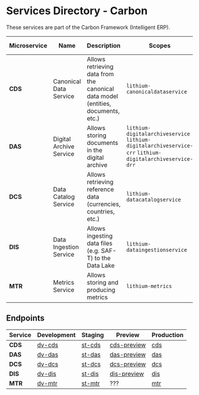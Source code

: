 # Services Directory - Carbon

These services are part of the Carbon Framework (Intelligent ERP).

| Microservice | Name | Description | Scopes | Client Lib | Web API | Spec |
| - | - | - | - | - | - | - |
| **CDS** | Canonical Data Service | Allows retrieving data from the canonical data model (entities, documents, etc.) | `lithium-canonicaldataservice` | n/a | n/a | n/a |
| **DAS** | Digital Archive Service | Allows storing documents in the digital archive | `lithium-digitalarchiveservice` `lithium-digitalarchiveservice-crr` `lithium-digitalarchiveservice-drr` | n/a | n/a | [1.0](./specs/das-spec-1.0.md) |
| **DCS** | Data Catalog Service | Allows retrieving reference data (currencies, countries, etc.) | `lithium-datacatalogservice` | [2.0](https://dcs.lithium.primaverabss.com/.doc/clientlib) | [2.0](https://dcs.lithium.primaverabss.com/.doc/webapi) | n/a |
| **DIS** | Data Ingestion Service | Allows ingesting data files (e.g. SAF-T) to the Data Lake | `lithium-dataingestionservice` | [1.0](https://dis.lithium.primaverabss.com/.doc/clientlib) | [1.0](https://dis.lithium.primaverabss.com/.doc/clientlib) | [1.0](./specs/dis-spec-1.0.md) |
| **MTR** | Metrics Service | Allows storing and producing metrics | `lithium-metrics` | n/a | n/a | n/a |

## Endpoints

| Service | Development | Staging | Preview | Production |
| - | - | - | - | - |
| **CDS** | [dv-cds](https://dv-cds.lithium.primaverabss.com/) | [st-cds](https://st-cds.lithium.primaverabss.com/) | [cds-preview](https://cds-preview.lithium.primaverabss.com/) | [cds](https://cds.lithium.primaverabss.com/) |
| **DAS** | [dv-das](https://dv-das.lithium.primaverabss.com/) | [st-das](https://st-das.lithium.primaverabss.com/) | [das-preview](https://das-preview.lithium.primaverabss.com/) | [das](https://das.lithium.primaverabss.com/) |
| **DCS** | [dv-dcs](https://dv-dcs.lithium.primaverabss.com/) | [st-dcs](https://st-dcs.lithium.primaverabss.com/) | [dcs-preview](https://dcs-preview.lithium.primaverabss.com/) | [dcs](https://dcs.lithium.primaverabss.com/) |
| **DIS** | [dv-dis](https://dv-dis.lithium.primaverabss.com/) | [st-dis](https://st-dis.lithium.primaverabss.com/) | [dis-preview](https://dis-preview.lithium.primaverabss.com/) | [dis](https://dis.lithium.primaverabss.com/) |
| **MTR** | [dv-mtr](https://lithium-dv-mtr.azurewebsites.net/) | [st-mtr](https://st-lithium-carbonmtr.primaverabss.com/) | ??? | [mtr](https://lithium-carbonmtr.primaverabss.com/) |